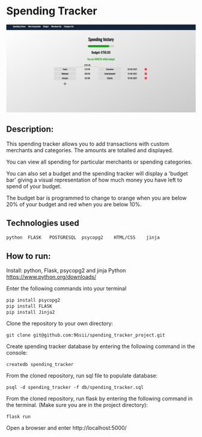# Spending Tracker 

![Spending tracker, spending history page](images/spending-tracker.png)

## Description: 
This spending tracker allows you to add transactions with custom merchants and categories. The amounts are totalled and displayed. 

You can view all spending for particular merchants or spending categories.

You can also set a budget and the spending tracker will display a 'budget bar' giving a visual representation of how much money you have left to spend of your budget. 

The budget bar is programmed to change to orange when you are below 20% of your budget and red when you are below 10%. 

## Technologies used


    python  FLASK   POSTGRESQL  psycopg2    HTML/CSS    jinja

## How to run: 

Install: python, Flask, psycopg2 and jinja
Python
https://www.python.org/downloads/

Enter the following commands into your terminal

    pip install psycopg2
    pip install FLASK
    pip install Jinja2

Clone the repository to your own directory:

    git clone git@github.com:96sii/spending_tracker_project.git
    
Create spending tracker database by entering the following command in the console: 
    
    createdb spending_tracker
    
From the cloned repository, run sql file to populate database:

    psql -d spending_tracker -f db/spending_tracker.sql

From the cloned repository, run flask by entering the following command in the terminal. (Make sure you are in the project directory): 

    flask run

Open a browser and enter http://localhost:5000/



